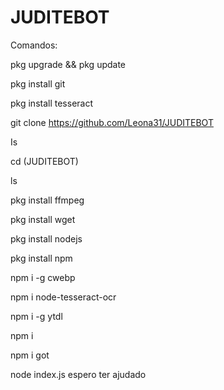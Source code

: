 # JUDITEBOT

Comandos:

pkg upgrade && pkg update

pkg install git

pkg install tesseract

git clone https://github.com/Leona31/JUDITEBOT

Is

cd (JUDITEBOT)

ls

pkg install ffmpeg 

pkg install wget

pkg install nodejs

pkg install npm

npm i -g cwebp

npm i node-tesseract-ocr

npm i -g ytdl

npm i

npm i got

node index.js
espero ter ajudado
